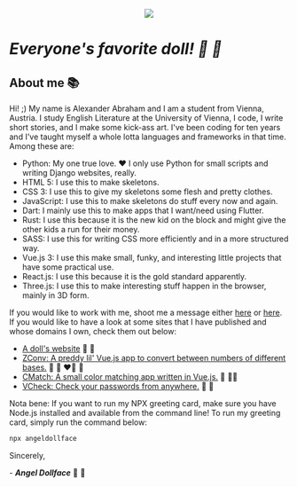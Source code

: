 <p align="center">
 <img src="https://angeldollface.art/assets/images/site/banner/banner.png"/>
</p>

# ***Everyone's favorite doll! :dolls: :ribbon:***

## About me :books:

Hi! ;) My name is Alexander Abraham and I am a student from Vienna, Austria. I study English Literature at the University of Vienna, I code, I write short stories, and I make some kick-ass art. I've been coding for ten years and I've taught myself a whole lotta languages and frameworks in that time. Among these are:

- Python: My one true love. :heart: I only use Python for small scripts and writing Django websites, really.
- HTML 5: I use this to make skeletons.
- CSS 3: I use this to give my skeletons some flesh and pretty clothes.
- JavaScript: I use this to make skeletons do stuff every now and again.
- Dart: I mainly use this to make apps that I want/need using Flutter.
- Rust: I use this because it is the new kid on the block and might give the other kids a run for their money.
- SASS: I use this for writing CSS more efficiently and in a more structured way.
- Vue.js 3: I use this make small, funky, and interesting little projects that have some practical use.
- React.js: I use this because it is the gold standard apparently.
- Three.js: I use this to make interesting stuff happen in the browser, mainly in 3D form.

If you would like to work with me, shoot me a message either [here](https://twitter.com/angeldollface66) or [here](mailto:youreccentricity@outlook.com).
If you would like to have a look at some sites that I have published and whose domains I own, check them out below:

- [A doll's website](https://angeldollface.art) :dolls: :ribbon:
- [ZConv: A preddy lil' Vue.js app to convert between numbers of different bases.](https://angeldollface.art/zconv) :ribbon: :rocket: :heart_on_fire: :unicorn:
- [CMatch: A small color matching app written in Vue.js.](https://angeldollface.art/cmatch) :art: :artist:
- [VCheck: Check your passwords from anywhere.](https://angeldollface.art/vcheck) :ribbon: :rocket:

Nota bene: If you want to run my NPX greeting card, make sure you have Node.js installed and available from the command line!
To run my greeting card, simply run the command below:

```bash
npx angeldollface
```

Sincerely,

\- ***Angel Dollface*** :dolls: :ribbon:
